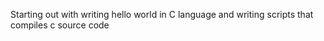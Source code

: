 Starting out with writing hello world in C language and writing scripts that compiles c source code

